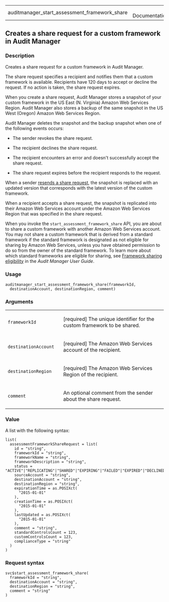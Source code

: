 <table style="width: 100%;">
<tbody>
<tr class="odd">
<td>auditmanager_start_assessment_framework_share</td>
<td style="text-align: right;">R Documentation</td>
</tr>
</tbody>
</table>

## Creates a share request for a custom framework in Audit Manager

### Description

Creates a share request for a custom framework in Audit Manager.

The share request specifies a recipient and notifies them that a custom
framework is available. Recipients have 120 days to accept or decline
the request. If no action is taken, the share request expires.

When you create a share request, Audit Manager stores a snapshot of your
custom framework in the US East (N. Virginia) Amazon Web Services
Region. Audit Manager also stores a backup of the same snapshot in the
US West (Oregon) Amazon Web Services Region.

Audit Manager deletes the snapshot and the backup snapshot when one of
the following events occurs:

-   The sender revokes the share request.

-   The recipient declines the share request.

-   The recipient encounters an error and doesn't successfully accept
    the share request.

-   The share request expires before the recipient responds to the
    request.

When a sender [resends a share
request](https://docs.aws.amazon.com/audit-manager/latest/userguide/framework-sharing.html#framework-sharing-resend),
the snapshot is replaced with an updated version that corresponds with
the latest version of the custom framework.

When a recipient accepts a share request, the snapshot is replicated
into their Amazon Web Services account under the Amazon Web Services
Region that was specified in the share request.

When you invoke the `start_assessment_framework_share` API, you are
about to share a custom framework with another Amazon Web Services
account. You may not share a custom framework that is derived from a
standard framework if the standard framework is designated as not
eligible for sharing by Amazon Web Services, unless you have obtained
permission to do so from the owner of the standard framework. To learn
more about which standard frameworks are eligible for sharing, see
[Framework sharing
eligibility](https://docs.aws.amazon.com/audit-manager/latest/userguide/share-custom-framework-concepts-and-terminology.html#eligibility)
in the *Audit Manager User Guide*.

### Usage

    auditmanager_start_assessment_framework_share(frameworkId,
      destinationAccount, destinationRegion, comment)

### Arguments

<table>
<colgroup>
<col style="width: 35%" />
<col style="width: 65%" />
</colgroup>
<tbody>
<tr class="odd">
<td><code
id="auditmanager_start_assessment_framework_share_:_frameworkId">frameworkId</code></td>
<td><p>[required] The unique identifier for the custom framework to be
shared.</p></td>
</tr>
<tr class="even">
<td><code
id="auditmanager_start_assessment_framework_share_:_destinationAccount">destinationAccount</code></td>
<td><p>[required] The Amazon Web Services account of the
recipient.</p></td>
</tr>
<tr class="odd">
<td><code
id="auditmanager_start_assessment_framework_share_:_destinationRegion">destinationRegion</code></td>
<td><p>[required] The Amazon Web Services Region of the
recipient.</p></td>
</tr>
<tr class="even">
<td><code
id="auditmanager_start_assessment_framework_share_:_comment">comment</code></td>
<td><p>An optional comment from the sender about the share
request.</p></td>
</tr>
</tbody>
</table>

### Value

A list with the following syntax:

    list(
      assessmentFrameworkShareRequest = list(
        id = "string",
        frameworkId = "string",
        frameworkName = "string",
        frameworkDescription = "string",
        status = "ACTIVE"|"REPLICATING"|"SHARED"|"EXPIRING"|"FAILED"|"EXPIRED"|"DECLINED"|"REVOKED",
        sourceAccount = "string",
        destinationAccount = "string",
        destinationRegion = "string",
        expirationTime = as.POSIXct(
          "2015-01-01"
        ),
        creationTime = as.POSIXct(
          "2015-01-01"
        ),
        lastUpdated = as.POSIXct(
          "2015-01-01"
        ),
        comment = "string",
        standardControlsCount = 123,
        customControlsCount = 123,
        complianceType = "string"
      )
    )

### Request syntax

    svc$start_assessment_framework_share(
      frameworkId = "string",
      destinationAccount = "string",
      destinationRegion = "string",
      comment = "string"
    )
